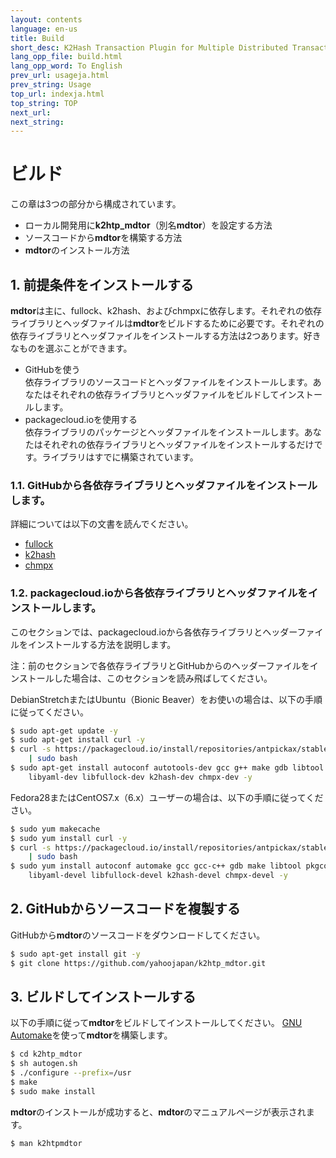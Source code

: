 ```yaml
---
layout: contents
language: en-us
title: Build
short_desc: K2Hash Transaction Plugin for Multiple Distributed Transaction Of Repeater
lang_opp_file: build.html
lang_opp_word: To English
prev_url: usageja.html
prev_string: Usage
top_url: indexja.html
top_string: TOP
next_url: 
next_string: 
---
```


# ビルド

この章は3つの部分から構成されています。

* ローカル開発用に**k2htp_mdtor**（別名**mdtor**）を設定する方法
* ソースコードから**mdtor**を構築する方法
* **mdtor**のインストール方法

## 1. 前提条件をインストールする

**mdtor**は主に、fullock、k2hash、およびchmpxに依存します。それぞれの依存ライブラリとヘッダファイルは**mdtor**をビルドするために必要です。それぞれの依存ライブラリとヘッダファイルをインストールする方法は2つあります。好きなものを選ぶことができます。

* GitHubを使う  
  依存ライブラリのソースコードとヘッダファイルをインストールします。あなたはそれぞれの依存ライブラリとヘッダファイルをビルドしてインストールします。
* packagecloud.ioを使用する  
  依存ライブラリのパッケージとヘッダファイルをインストールします。あなたはそれぞれの依存ライブラリとヘッダファイルをインストールするだけです。ライブラリはすでに構築されています。

### 1.1. GitHubから各依存ライブラリとヘッダファイルをインストールします。

詳細については以下の文書を読んでください。

* [fullock](https://fullock.antpick.ax/build.html)
* [k2hash](https://k2hash.antpick.ax/build.html)
* [chmpx](https://chmpx.antpick.ax/build.html)

### 1.2. packagecloud.ioから各依存ライブラリとヘッダファイルをインストールします。

このセクションでは、packagecloud.ioから各依存ライブラリとヘッダーファイルをインストールする方法を説明します。

注：前のセクションで各依存ライブラリとGitHubからのヘッダーファイルをインストールした場合は、このセクションを読み飛ばしてください。

DebianStretchまたはUbuntu（Bionic Beaver）をお使いの場合は、以下の手順に従ってください。
```bash
$ sudo apt-get update -y
$ sudo apt-get install curl -y
$ curl -s https://packagecloud.io/install/repositories/antpickax/stable/script.deb.sh \
    | sudo bash
$ sudo apt-get install autoconf autotools-dev gcc g++ make gdb libtool pkg-config \
    libyaml-dev libfullock-dev k2hash-dev chmpx-dev -y
```

Fedora28またはCentOS7.x（6.x）ユーザーの場合は、以下の手順に従ってください。
```bash
$ sudo yum makecache
$ sudo yum install curl -y
$ curl -s https://packagecloud.io/install/repositories/antpickax/stable/script.rpm.sh \
    | sudo bash
$ sudo yum install autoconf automake gcc gcc-c++ gdb make libtool pkgconfig \
    libyaml-devel libfullock-devel k2hash-devel chmpx-devel -y
```

## 2. GitHubからソースコードを複製する

GitHubから**mdtor**のソースコードをダウンロードしてください。
```bash
$ sudo apt-get install git -y
$ git clone https://github.com/yahoojapan/k2htp_mdtor.git
```

## 3. ビルドしてインストールする

以下の手順に従って**mdtor**をビルドしてインストールしてください。 [GNU Automake](https://www.gnu.org/software/automake/)を使って**mdtor**を構築します。
```bash
$ cd k2htp_mdtor
$ sh autogen.sh
$ ./configure --prefix=/usr
$ make
$ sudo make install
```

**mdtor**のインストールが成功すると、**mdtor**のマニュアルページが表示されます。
```bash
$ man k2htpmdtor
```

